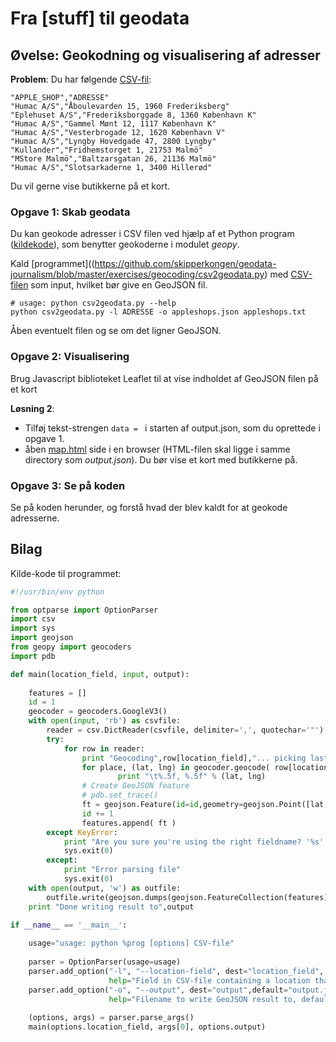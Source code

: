 # Fra [stuff] til geodata

## Øvelse: Geokodning og visualisering af adresser

**Problem**: Du har følgende [CSV-fil](https://raw.github.com/skipperkongen/geodata-journalism/master/exercises/geocoding/appleshops.txt):

```csv
"APPLE_SHOP","ADRESSE"
"Humac A/S","Åboulevarden 15, 1960 Frederiksberg"
"Eplehuset A/S","Frederiksborggade 8, 1360 København K"
"Humac A/S","Gammel Mønt 12, 1117 København K"
"Humac A/S","Vesterbrogade 12, 1620 København V"
"Humac A/S","Lyngby Hovedgade 47, 2800 Lyngby"
"Kullander","Fridhemstorget 1, 21753 Malmö"
"MStore Malmö","Baltzarsgatan 26, 21136 Malmö"
"Humac A/S","Slotsarkaderne 1, 3400 Hillerød"
```

Du vil gerne vise butikkerne på et kort.

### Opgave 1: Skab geodata

Du kan geokode adresser i CSV filen ved hjælp af et Python program ([kildekode](https://github.com/skipperkongen/geodata-journalism/blob/master/exercises/geocoding/csv2geodata.py)), som benytter geokoderne i modulet *geopy*.

Kald [programmet]((https://github.com/skipperkongen/geodata-journalism/blob/master/exercises/geocoding/csv2geodata.py) med [CSV-filen](https://raw.github.com/skipperkongen/geodata-journalism/master/exercises/geocoding/appleshops.txt) som input, hvilket bør give en GeoJSON fil.

```
# usage: python csv2geodata.py --help
python csv2geodata.py -l ADRESSE -o appleshops.json appleshops.txt
```

Åben eventuelt filen og se om det ligner GeoJSON.

### Opgave 2: Visualisering

Brug Javascript biblioteket Leaflet til at vise indholdet af GeoJSON filen på et kort

**Løsning 2**: 

* Tilføj tekst-strengen `data = ` i starten af output.json, som du oprettede i opgave 1.
* åben [map.html](https://github.com/skipperkongen/geodata-journalism/blob/master/exercises/geocoding/map.html) side i en browser (HTML-filen skal ligge i samme directory som *output.json*). Du bør vise et kort med butikkerne på.


### Opgave 3: Se på koden

Se på koden herunder, og forstå hvad der blev kaldt for at geokode adresserne.

## Bilag

Kilde-kode til programmet:

```python
#!/usr/bin/env python

from optparse import OptionParser
import csv
import sys
import geojson
from geopy import geocoders
import pdb

def main(location_field, input, output):
	
	features = []
	id = 1
	geocoder = geocoders.GoogleV3()
	with open(input, 'rb') as csvfile:
		reader = csv.DictReader(csvfile, delimiter=',', quotechar='"')
		try:
			for row in reader:
				print "Geocoding",row[location_field],"... picking last coordinate"
				for place, (lat, lng) in geocoder.geocode( row[location_field], exactly_one=False ):
						print "\t%.5f, %.5f" % (lat, lng)
				# Create GeoJSON feature
				# pdb.set_trace()
				ft = geojson.Feature(id=id,geometry=geojson.Point([lat,lng]),properties=row)
				id += 1
				features.append( ft )
		except KeyError:
			print "Are you sure you're using the right fieldname? '%s' seems to an be invalid field name" % location_field
			sys.exit(0)
		except:
			print "Error parsing file"
			sys.exit(0)
	with open(output, 'w') as outfile:
		outfile.write(geojson.dumps(geojson.FeatureCollection(features)))
	print "Done writing result to",output

if __name__ == '__main__':
	
	usage="usage: python %prog [options] CSV-file"
	
	parser = OptionParser(usage=usage)
	parser.add_option("-l", "--location-field", dest="location_field",
					  help="Field in CSV-file containing a location that can be geocoded, e.g. an address")
	parser.add_option("-o", "--output", dest="output",default="output.json",
					  help="Filename to write GeoJSON result to, default is output.json")
	
	(options, args) = parser.parse_args()
	main(options.location_field, args[0], options.output)
```